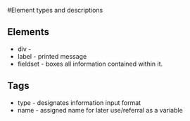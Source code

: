#Element types and descriptions

## Elements
* div - 
* label - printed message
* fieldset - boxes all information contained within it.

## Tags
* type - designates information input format
* name - assigned name for later use/referral as a variable
